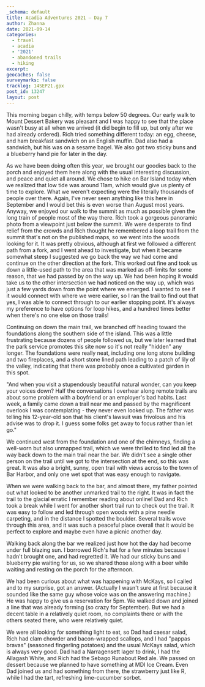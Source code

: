 ```yaml
---
_schema: default
title: Acadia Adventures 2021 – Day 7
author: Zhanna
date: 2021-09-14
categories:
  - travel
  - acadia
  - '2021'
  - abandoned trails
  - hiking
excerpt: 
geocaches: false
surveymarks: false
tracklog: 14SEP21.gpx
post_id: 13247
layout: post
---
```


This morning began chilly, with temps below 50 degrees. Our early walk to Mount Dessert Bakery was pleasant and I was happy to see that the place wasn't busy at all when we arrived (it did begin to fill up, but only after we had already ordered). Rich tried something different today: an egg, cheese, and ham breakfast sandwich on an English muffin. Dad also had a sandwich, but his was on a sesame bagel. We also got two sticky buns and a blueberry hand pie for later in the day.

As we have been doing often this year, we brought our goodies back to the porch and enjoyed them here along with the usual interesting discussion, and peace and quiet all around. We chose to hike on Bar Island today when we realized that low tide was around 11am, which would give us plenty of time to explore. What we weren't expecting were the literally thousands of people over there. Again, I've never seen anything like this here in September and I would bet this is even worse than August most years. Anyway, we enjoyed our walk to the summit as much as possible given the long train of people most of the way there. Rich took a gorgeous panoramic photo from a viewpoint just below the summit. We were desperate to find relief from the crowds and Rich thought he remembered a loop trail from the summit that's not on the published maps, so we went into the woods looking for it. It was pretty obvious, although at first we followed a different path from a fork, and I went ahead to investigate, but when it became somewhat steep I suggested we go back the way we had come and continue on the other direction at the fork. This worked out fine and took us down a little-used path to the area that was marked as off-limits for some reason, that we had passed by on the way up. We had been hoping it would take us to the other intersection we had noticed on the way up, which was just a few yards down from the point where we emerged. I wanted to see if it would connect with where we were earlier, so I ran the trail to find out that yes, I was able to connect through to our earlier stopping point. It's always my preference to have options for loop hikes, and a hundred times better when there's no one else on those trails!

Continuing on down the main trail, we branched off heading toward the foundations along the southern side of the island. This was a little frustrating because dozens of people followed us, but we later learned that the park service promotes this site now so it's not really "hidden" any longer. The foundations were really neat, including one long stone building and two fireplaces, and a short stone lined path leading to a patch of lily of the valley, indicating that there was probably once a cultivated garden in this spot.

"And when you visit a stupendously beautiful natural wonder, can you keep your voices down? Half the conversations I overhear along remote trails are about some problem with a boyfriend or an employer's bad habits. Last week, a family came down a trail near me and passed by the magnificent overlook I was contemplating - they never even looked up. The father was telling his 12-year-old son that his client's lawsuit was frivolous and his advise was to drop it. I guess some folks get away to focus rather than let go."

We continued west from the foundation and one of the chimneys, finding a well-worn but also unmapped trail, which we were thrilled to find led all the way back down to the main trail near the bar. We didn't see a single other person on the trail until we got to the intersection at the end, so this was great. It was also a bright, sunny, open trail with views across to the town of Bar Harbor, and only one wet spot that was easy enough to navigate.

When we were walking back to the bar, and almost there, my father pointed out what looked to be another unmarked trail to the right. It was in fact the trail to the glacial erratic I remember reading about online! Dad and Rich took a break while I went for another short trail run to check out the trail. It was easy to follow and led through open woods with a pine needle carpeting, and in the distance I spotted the boulder. Several trails wove through this area, and it was such a peaceful place overall that it would be perfect to explore and maybe even have a picnic another day.

Walking back along the bar we realized just how hot the day had become under full blazing sun. I borrowed Rich's hat for a few minutes because I hadn't brought one, and had regretted it. We had our sticky buns and blueberry pie waiting for us, so we shared those along with a beer while waiting and resting on the porch for the afternoon.

We had been curious about what was happening with McKays, so I called and to my surprise, got an answer. (Actually I wasn't sure at first because it sounded like the same guy whose voice was on the answering machine.) He was happy to give us a reservation for 5pm. We walked down and joined a line that was already forming (so crazy for September). But we had a decent table in a relatively quiet room, no complaints there or with the others seated there, who were relatively quiet. 

We were all looking for something light to eat, so Dad had caesar salad, Rich had clam chowder and bacon-wrapped scallops, and I had "pappas bravas" (seasoned fingerling potatoes) and the usual McKays salad, which is always very good. Dad had a Narragensett lager to drink, I had the Allagash White, and Rich had the Sebago Runabout Red ale. We passed on dessert because we planned to have something at MDI Ice Cream. Even Dad joined us and had something from there, the strawberry just like R, while I had the tart, refreshing lime-cucumber sorbet.
